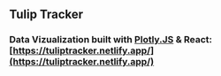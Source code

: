 ## Tulip Tracker

### Data Vizualization built with [Plotly.JS](https://plotly.com/javascript/) & React: [https://tuliptracker.netlify.app/](https://tuliptracker.netlify.app/)

